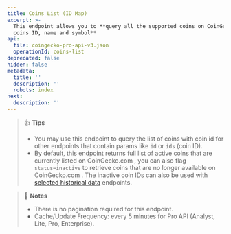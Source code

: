 ```yaml
---
title: Coins List (ID Map)
excerpt: >-
  This endpoint allows you to **query all the supported coins on CoinGecko with
  coins ID, name and symbol**
api:
  file: coingecko-pro-api-v3.json
  operationId: coins-list
deprecated: false
hidden: false
metadata:
  title: ''
  description: ''
  robots: index
next:
  description: ''
---
```

> 👍 **Tips**
> 
> - You may use this endpoint to query the list of coins with coin id for other endpoints that contain params like `id` or `ids` (coin ID).
> - By default, this endpoint returns full list of active coins that are currently listed on CoinGecko.com , you can also flag `status=inactive` to retrieve coins that are no longer available on CoinGecko.com . The inactive coin IDs can also be used with [selected historical data](https://docs.coingecko.com/changelog/30042024) endpoints.

> 📘 **Notes**
> 
> - There is no pagination required for this endpoint.
> - Cache/Update Frequency: every 5 minutes for Pro API (Analyst, Lite, Pro, Enterprise).